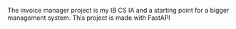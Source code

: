 The invoice manager project is my IB CS IA and a starting point for a bigger management system.
This project is made with FastAPI

